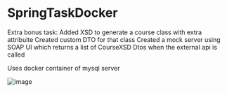 # SpringTaskDocker

Extra bonus task:
Added XSD to generate a course class with extra attribuite
Created custom DTO for that class
Created a mock server using SOAP UI which returns a list of CourseXSD Dtos when the external api is called

Uses docker container of mysql server

![image](https://github.com/user-attachments/assets/226cf566-712c-45f4-add3-07eb28814c9c)
